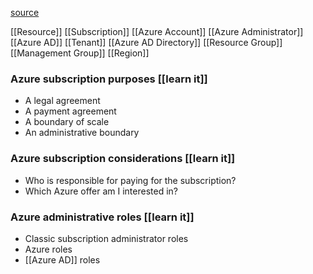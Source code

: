 [source](https://learn.microsoft.com/en-us/azure/cloud-adoption-framework/ready/considerations/fundamental-concepts)

[[Resource]]
[[Subscription]]
[[Azure Account]]
[[Azure Administrator]]
[[Azure AD]]
[[Tenant]]
[[Azure AD Directory]]
[[Resource Group]]
[[Management Group]]
[[Region]]

### Azure subscription purposes [[learn it]]
- A legal agreement
- A payment agreement
- A boundary of scale
- An administrative boundary

### Azure subscription considerations [[learn it]]
- Who is responsible for paying for the subscription?
- Which Azure offer am I interested in?

### Azure administrative roles [[learn it]]
- Classic subscription administrator roles
- Azure roles
- [[Azure AD]] roles




